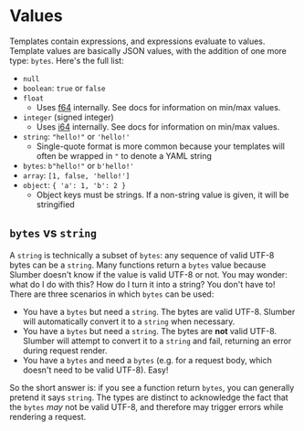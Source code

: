 # Values

Templates contain expressions, and expressions evaluate to values. Template values are basically JSON values, with the addition of one more type: `bytes`. Here's the full list:

- `null`
- `boolean`: `true` or `false`
- `float`
  - Uses [f64](https://doc.rust-lang.org/std/primitive.f64.html) internally. See docs for information on min/max values.
- `integer` (signed integer)
  - Uses [i64](https://doc.rust-lang.org/std/primitive.i64.html) internally. See docs for information on min/max values.
- `string`: `"hello!"` or `'hello!'`
  - Single-quote format is more common because your templates will often be wrapped in `"` to denote a YAML string
- `bytes`: `b"hello!"` or `b'hello!'`
- `array`: `[1, false, 'hello!']`
- `object`: `{ 'a': 1, 'b': 2 }`
  - Object keys must be strings. If a non-string value is given, it will be stringified

## `bytes` vs `string`

A `string` is technically a subset of `bytes`: any sequence of valid UTF-8 bytes can be a `string`. Many functions return a `bytes` value because Slumber doesn't know if the value is valid UTF-8 or not. You may wonder: what do I do with this? How do I turn it into a string? You don't have to! There are three scenarios in which `bytes` can be used:

- You have a `bytes` but need a `string`. The bytes are valid UTF-8. Slumber will automatically convert it to a `string` when necessary.
- You have a `bytes` but need a `string`. The bytes are **not** valid UTF-8. Slumber will attempt to convert it to a `string` and fail, returning an error during request render.
- You have a `bytes` and need a `bytes` (e.g. for a request body, which doesn't need to be valid UTF-8). Easy!

So the short answer is: if you see a function return `bytes`, you can generally pretend it says `string`. The types are distinct to acknowledge the fact that the `bytes` _may_ not be valid UTF-8, and therefore may trigger errors while rendering a request.
